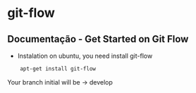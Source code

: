 # git-flow

## Documentação - Get Started on Git Flow

-   Instalation on  ubuntu, you need install git-flow

```bash
    apt-get install git-flow
```

Your branch initial will be -> develop